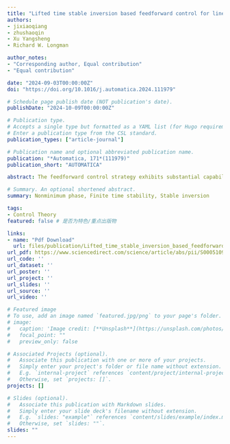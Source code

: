 ```yaml
---
title: "Lifted time stable inversion based feedforward control for linear non-minimum phase systems"
authors:
- jixiaoqiang
- zhushaoqin
- Xu Yangsheng
- Richard W. Longman

author_notes:
- "Corresponding author, Equal contribution"
- "Equal contribution"

date: "2024-09-03T00:00:00Z"
doi: "https://doi.org/10.1016/j.automatica.2024.111979"

# Schedule page publish date (NOT publication's date).
publishDate: "2024-10-09T00:00:00Z"

# Publication type.
# Accepts a single type but formatted as a YAML list (for Hugo requirements).
# Enter a publication type from the CSL standard.
publication_types: ["article-journal"]

# Publication name and optional abbreviated publication name.
publication: "*Automatica, 171*(111979)"
publication_short: "AUTOMATICA"

abstract: The feedforward control strategy exhibits substantial capability and high-precision control for output tracking tasks. However, the feedforward control action obtained through solving the inverse problem is unstable for non-minimum phase systems. In this paper, a novel stable inversion method is presented, termed lifted time stable inversion. Compared to the existing method, the proposed method does not necessitate infinite window to accomplish the tracking tasks. A comprehensive analysis of the developed method is provided, focusing on analysis of finite time stability and input–output finite time stability, aspects that have garnered limited attention in the literature on feedforward control. Furthermore, the relationship with existing stable inversion method is illustrated by constructing a linear transformation of the initial conditions for both inversions. Simulation results substantiate the validity of the finite time bounds and demonstrate the superior tracking advantage of the proposed method relative to the existing method. The performance of the proposed method is further displayed experimentally on a piezoelectric ceramic positioning platform.

# Summary. An optional shortened abstract.
summary: Nonminimum phase, Finite time stability, Stable inversion

tags:
- Control Theory
featured: false # 是否为特色/重点出版物

links:
- name: "Pdf Download"
  url: files/publication/Lifted_time_stable_inversion_based_feedforward_control_for_linear_non-minimum_phase_systems.pdf
url_pdf: https://www.sciencedirect.com/science/article/abs/pii/S0005109824004734
url_code: ''
url_dataset: ''
url_poster: ''
url_project: ''
url_slides: ''
url_source: ''
url_video: ''

# Featured image
# To use, add an image named `featured.jpg/png` to your page's folder. 
# image:
#   caption: 'Image credit: [**Unsplash**](https://unsplash.com/photos/jdD8gXaTZsc)'
#   focal_point: ""
#   preview_only: false

# Associated Projects (optional).
#   Associate this publication with one or more of your projects.
#   Simply enter your project's folder or file name without extension.
#   E.g. `internal-project` references `content/project/internal-project/index.md`.
#   Otherwise, set `projects: []`.
projects: []

# Slides (optional).
#   Associate this publication with Markdown slides.
#   Simply enter your slide deck's filename without extension.
#   E.g. `slides: "example"` references `content/slides/example/index.md`.
#   Otherwise, set `slides: ""`.
slides: ""
---
```


<!-- {{% callout note %}}
Click the *Cite* button above to demo the feature to enable visitors to import publication metadata into their reference management software.
{{% /callout %}}

{{% callout note %}}
Create your slides in Markdown - click the *Slides* button to check out the example.
{{% /callout %}} -->

<!-- Add the publication's **full text** or **supplementary notes** here. You can use rich formatting such as including [code, math, and images](https://docs.hugoblox.com/content/writing-markdown-latex/). -->
